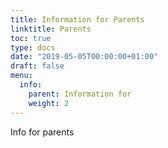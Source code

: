 ```yaml
---
title: Information for Parents
linktitle: Parents
toc: true
type: docs
date: "2019-05-05T00:00:00+01:00"
draft: false
menu:
  info:
    parent: Information for
    weight: 2
---
```


Info for parents